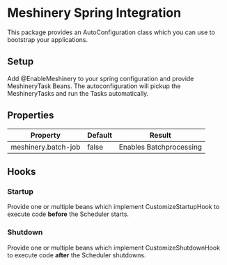 # Meshinery Spring Integration

This package provides an AutoConfiguration class which you can use to bootstrap your applications.

## Setup

Add @EnableMeshinery to your spring configuration and provide MeshineryTask Beans. The autoconfiguration will pickup the
MeshineryTasks and run the Tasks automatically.

## Properties

| Property  | Default | Result  |
|---|---|---|
| meshinery.batch-job | false  | Enables Batchprocessing |

## Hooks

### Startup

Provide one or multiple beans which implement CustomizeStartupHook to execute code
**before** the Scheduler starts.

### Shutdown

Provide one or multiple beans which implement CustomizeShutdownHook to execute code
**after** the Scheduler shutdowns.

